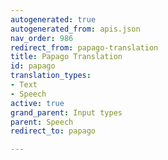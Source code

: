 ```yaml
---
autogenerated: true
autogenerated_from: apis.json
nav_order: 986
redirect_from: papago-translation
title: Papago Translation
id: papago
translation_types:
- Text
- Speech
active: true
grand_parent: Input types
parent: Speech
redirect_to: papago

---
```



